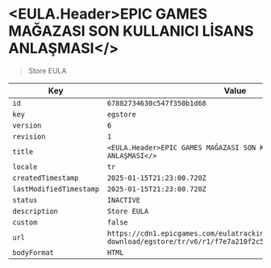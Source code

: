 # <EULA.Header>EPIC GAMES MAĞAZASI SON KULLANICI LİSANS ANLAŞMASI</>

> Store EULA

| Key | Value |
| --- | ----- |
| `id` | `67882734630c547f350b1d68` |
| `key` | `egstore` |
| `version` | `6` |
| `revision` | `1` |
| `title` | `<EULA.Header>EPIC GAMES MAĞAZASI SON KULLANICI LİSANS ANLAŞMASI</>` |
| `locale` | `tr` |
| `createdTimestamp` | `2025-01-15T21:23:00.720Z` |
| `lastModifiedTimestamp` | `2025-01-15T21:23:00.720Z` |
| `status` | `INACTIVE` |
| `description` | `Store EULA` |
| `custom` | `false` |
| `url` | `https://cdn1.epicgames.com/eulatracking-download/egstore/tr/v6/r1/f7e7a210f2c5294f8642fb779be6f3ae.pdf` |
| `bodyFormat` | `HTML` |
